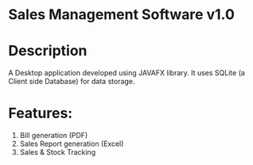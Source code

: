 # Sales Management Software v1.0

# Description
A Desktop application developed using JAVAFX library. It uses SQLite (a Client side Database) for data storage.

# Features:
1. Bill generation (PDF)
2. Sales Report generation (Excel)
3. Sales & Stock Tracking



